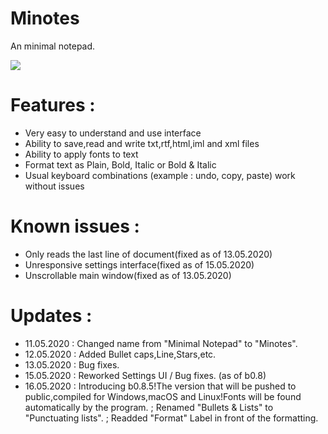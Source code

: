 # Minotes
An minimal notepad.

![](screenshot/minotes_b0.85macrelease.png)

# Features :
- Very easy to understand and use interface
- Ability to save,read and write txt,rtf,html,iml and xml files
- Ability to apply fonts to text
- Format text as Plain, Bold, Italic or Bold & Italic
- Usual keyboard combinations (example : undo, copy, paste) work without issues

# Known issues : 
- Only reads the last line of document(fixed as of 13.05.2020)
- Unresponsive settings interface(fixed as of 15.05.2020)
- Unscrollable main window(fixed as of 13.05.2020)

# Updates :
- 11.05.2020 : Changed name from "Minimal Notepad" to "Minotes".
- 12.05.2020 : Added Bullet caps,Line,Stars,etc.
- 13.05.2020 : Bug fixes.
- 15.05.2020 : Reworked Settings UI / Bug fixes. (as of b0.8)
- 16.05.2020 : Introducing b0.8.5!The version that will be pushed to public,compiled for Windows,macOS and Linux!Fonts will be found automatically by the program. ; Renamed "Bullets & Lists" to "Punctuating lists". ; Readded "Format" Label in front of the formatting.
